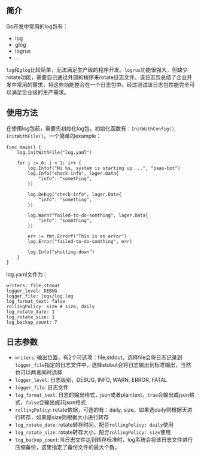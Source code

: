 ## 简介

Go开发中常用的log包有：

+ log
+ glog
+ logrus
+ ...

`log`和`glog`比较简单，无法满足生产级的程序开发。`logrus`功能很强大，但缺少rotate功能，需要自己通过外部的程序来rotate日志文件。该日志包总结了企业开发中常用的需求，将这些功能整合在一个日志包中。经过测试该日志包性能完全可以满足企业级的生产需求。

## 使用方法

在使用log包前，需要先初始化log包，初始化函数有：`InitWithConfig()`, `InitWithFile()`。一个简单的example：

```
func main() {
	log.InitWithFile("log.yaml")

	for i := 0; i < 1; i++ {
		log.Infof("Hi %s, system is starting up ...", "paas-bot")
		log.Info("check-info", lager.Data{
			"info": "something",
		})

		log.Debug("check-info", lager.Data{
			"info": "something",
		})

		log.Warn("failed-to-do-somthing", lager.Data{
			"info": "something",
		})

		err := fmt.Errorf("This is an error")
		log.Error("failed-to-do-somthing", err)

		log.Info("shutting-down")
	}
}
```

log.yaml文件为：

```
writers: file,stdout
logger_level: DEBUG
logger_file: logs/log.log
log_format_text: false
rollingPolicy: size # size, daily
log_rotate_date: 1
log_rotate_size: 1
log_backup_count: 7
```

## 日志参数

+ `writers`: 输出位置，有2个可选项：file,stdout。选择file会将日志记录到`logger_file`指定的日志文件中，选择stdout会将日志输出到标准输出，当然也可以两者同时选择
+ `logger_level`: 日志级别，DEBUG, INFO, WARN, ERROR, FATAL
+ `logger_file`: 日志文件
+ `log_format_text`: 日志的输出格式，json或者plaintext，`true`会输出成json格式，`false`会输出成非json格式
+ `rollingPolicy`: rotate依据，可选的有：daily, size。如果选daily则根据天进行转存，如果是size则根据大小进行转存
+ `log_rotate_date`: rotate转存时间，配合`rollingPolicy: daily`使用
+ `log_rotate_size`: rotate转存大小，配合`rollingPolicy: size`使用
+ `log_backup_count`:当日志文件达到转存标准时，log系统会将该日志文件进行压缩备份，这里指定了备份文件的最大个数。
